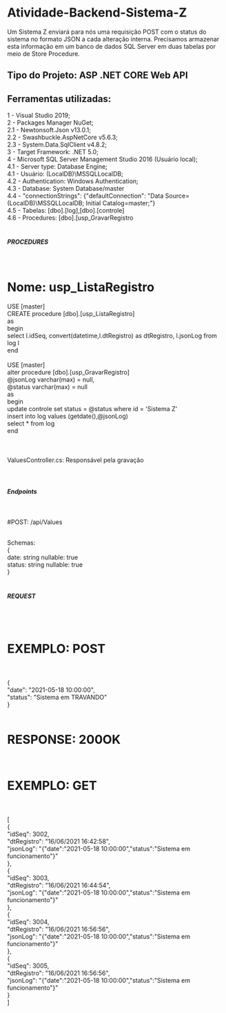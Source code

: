 # Atividade-Backend-Sistema-Z
Um Sistema Z enviará para nós uma requisição POST com o status do sistema no formato JSON a cada alteração interna. Precisamos armazenar esta informação em um banco de dados SQL Server em duas tabelas por meio de Store Procedure.

<h2>Tipo do Projeto: ASP .NET CORE Web API </h2>

<h2>Ferramentas utilizadas:</h2>

1 - Visual Studio 2019;<br>
2 - Packages Manager NuGet;<br>
2.1 - Newtonsoft.Json v13.0.1;<br>
2.2 - Swashbuckle.AspNetCore v5.6.3;<br>
2.3 - System.Data.SqlClient v4.8.2;<br>
3 - Target Framework: .NET 5.0;<br>
4 - Microsoft SQL Server Management Studio 2016 (Usuário local);<br>
4.1 - Server type: Database Engine;<br>
4.1 - Usuário: (LocalDB)\MSSQLLocalDB;<br>
4.2 - Authentication: Windows Authentication;<br>
4.3 - Database: System Database/master <br>
4.4 - "connectionStrings": {"defaultConnection": "Data Source=(LocalDB)\\MSSQLLocalDB; Initial Catalog=master;"} <br>
4.5 - Tabelas: [dbo].[log],[dbo].[controle] <br>
4.6 - Procedures: [dbo].[usp_GravarRegistro <br>

# <h5>PROCEDURES</h5><br>

# Nome: usp_ListaRegistro<br>

USE [master]<br>
CREATE procedure [dbo].[usp_ListaRegistro]  <br>
as  <br>
begin  <br>
select l.idSeq, convert(datetime,l.dtRegistro) as dtRegistro, l.jsonLog from log  l<br>
end<br>
<br>
USE [master]<br>
alter procedure [dbo].[usp_GravarRegistro]  <br>
@jsonLog varchar(max) = null,<br>
@status varchar(max) = null<br>
as<br>
begin<br>
	update controle set status = @status where id = 'Sistema Z' <br>
	insert into log values (getdate(),@jsonLog)<br>
	select * from log<br>
end<br>
<br>
<br>
<br>
ValuesController.cs: Responsável pela gravação <br><br>

# <h5>Endpoints</h5><br>
#POST: /api/Values<br><br>

Schemas:<br>
{<br>
date:	string nullable: true<br>
status:	string nullable: true<br>
}<br>

# <h5> REQUEST </h5><br><br>

# EXEMPLO: POST<br><br>

{<br>
	"date": "2021-05-18 10:00:00",<br>
	"status": "Sistema em TRAVANDO"<br>
}<br><br>

# RESPONSE: 200OK<br><br>

# EXEMPLO: GET<br><br>

[<br>
    {<br>
        "idSeq": 3002,<br>
        "dtRegistro": "16/06/2021 16:42:58",<br>
        "jsonLog": "{\"date\":\"2021-05-18 10:00:00\",\"status\":\"Sistema em funcionamento\"}"<br>
    },<br>
    {<br>
        "idSeq": 3003,<br>
        "dtRegistro": "16/06/2021 16:44:54",<br>
        "jsonLog": "{\"date\":\"2021-05-18 10:00:00\",\"status\":\"Sistema em funcionamento\"}"<br>
    },<br>
    {<br>
        "idSeq": 3004,<br>
        "dtRegistro": "16/06/2021 16:56:56",<br>
        "jsonLog": "{\"date\":\"2021-05-18 10:00:00\",\"status\":\"Sistema em funcionamento\"}"<br>
    },<br>
    {<br>
        "idSeq": 3005,<br>
        "dtRegistro": "16/06/2021 16:56:56",<br>
        "jsonLog": "{\"date\":\"2021-05-18 10:00:00\",\"status\":\"Sistema em funcionamento\"}"<br>
    }<br>
]<br>






